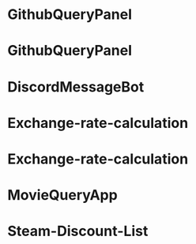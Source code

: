 # GithubQueryPanel
# GithubQueryPanel
# DiscordMessageBot
# Exchange-rate-calculation
# Exchange-rate-calculation
# MovieQueryApp
# Steam-Discount-List
